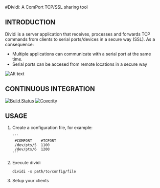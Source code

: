 #Dividi: A ComPort TCP/SSL sharing tool

## INTRODUCTION
Dividi is a server application that receives, processes and forwards TCP commands from clients to serial ports/devices in a secure way (SSL). As a consequence:
 
* Multiple applications can communicate with a serial port at the same time.
* Serial ports can be accesed from remote locations in a secure way

![Alt text](doc/dividi.png?raw=true "Architecture")

## CONTINUOUS INTEGRATION
[![Build Status](https://travis-ci.org/roel0/dividi.svg?branch=master)](https://travis-ci.org/roel0/dividi)
[![Coverity](https://scan.coverity.com/projects/10812/badge.svg)](https://scan.coverity.com/projects/roel0-dividi)
    
## USAGE
1. Create a configuration file, for example:
       
       ```
        #COMPORT    #TCPORT        
        /dev/pts/5  1100        
        /dev/pts/6  1200
       ```    
2. Execute dividi

    ```
    dividi -s path/to/config/file
    ```    
3. Setup your clients

